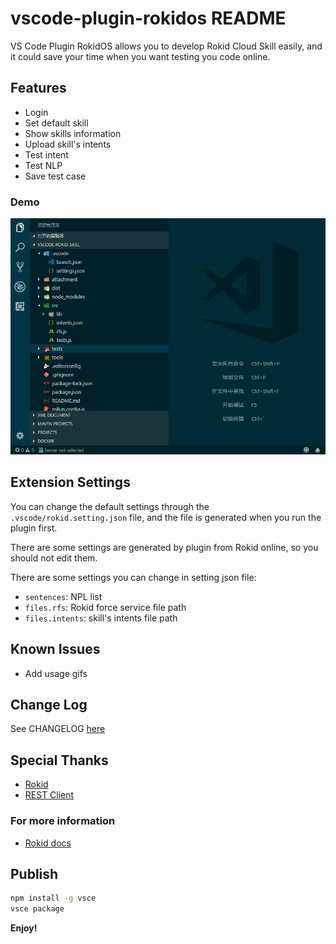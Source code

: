# vscode-plugin-rokidos README

VS Code Plugin RokidOS allows you to develop Rokid Cloud Skill easily, and it could save your time when you want testing you code online.

## Features

* Login
* Set default skill
* Show skills information
* Upload skill's intents
* Test intent
* Test NLP
* Save test case

### Demo

![Demo](images/demo.gif)

## Extension Settings

You can change the default settings through the `.vscode/rokid.setting.json` file, and the file is generated when you run the plugin first.

There are some settings are generated by plugin from Rokid online, so you should not edit them.

There are some settings you can change in setting json file:

* `sentences`: NPL list
* `files.rfs`: Rokid force service file path
* `files.intents`: skill's intents file path

## Known Issues

* Add usage gifs

## Change Log

See CHANGELOG [here](CHANGELOG.md)

## Special Thanks

* [Rokid](https://github.com/rokid)
* [REST Client](https://marketplace.visualstudio.com/items?itemName=humao.rest-client)

### For more information

* [Rokid docs](http://developer.rokid.com/docs)

## Publish

```sh
npm install -g vsce
vsce package
```

**Enjoy!**
